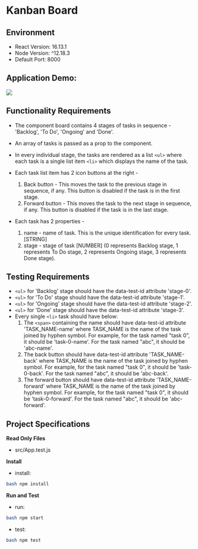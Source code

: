# Kanban Board

## Environment 

- React Version: 16.13.1
- Node Version: ^12.18.3
- Default Port: 8000

## Application Demo:

![](https://hrcdn.net/s3_pub/istreet-assets/37zptS0rawKe-0opLDKgaA/kanban-easy.gif)

## Functionality Requirements

- The component board contains 4 stages of tasks in sequence - 'Backlog', 'To Do', 'Ongoing' and 'Done'.

- An array of tasks is passed as a prop to the component.

- In every individual stage, the tasks are rendered as a list `<ul>` where each task is a single list item `<li>` which displays the name of the task.
    
- Each task list item has 2 icon buttons at the right -
    1. Back button - This moves the task to the previous stage in sequence, if any. This button is disabled if the task is in the first stage.
    2. Forward button - This moves the task to the next stage in sequence, if any. This button is disabled if the task is in the last stage.

- Each task has 2 properties -
    1. name - name of task. This is the unique identification for every task. [STRING] 
    2. stage - stage of task [NUMBER] (0 represents Backlog stage, 1 represents To Do stage, 2 represents Ongoing stage, 3 represents Done stage).


## Testing Requirements

- `<ul>` for 'Backlog' stage should have the data-test-id attribute 'stage-0'.
- `<ul>` for 'To Do' stage should have the data-test-id attribute 'stage-1'.
- `<ul>` for 'Ongoing' stage should have the data-test-id attribute 'stage-2'.
- `<ul>` for 'Done' stage should have the data-test-id attribute 'stage-3'.
- Every single `<li>` task should have below:
  1. The `<span>` containing the name should have data-test-id attribute 'TASK_NAME-name' where TASK_NAME is the name of the task joined by hyphen symbol. For example, for the task named "task 0", it should be 'task-0-name'. For the task named "abc", it should be 'abc-name'.
  2. The back button should have data-test-id attribute 'TASK_NAME-back' where TASK_NAME is the name of the task joined by hyphen symbol. For example, for the task named "task 0", it should be 'task-0-back'. For the task named "abc", it should be 'abc-back'.
  3. The forward button should have data-test-id attribute 'TASK_NAME-forward' where TASK_NAME is the name of the task joined by hyphen symbol. For example, for the task named "task 0", it should be 'task-0-forward'. For the task named "abc", it should be 'abc-forward'.

## Project Specifications

**Read Only Files**
- src/App.test.js

**Install**
- install: 
```bash
bash npm install
```

**Run and Test**
- run:
```bash
bash npm start
```
- test: 
```bash
bash npm test
```
